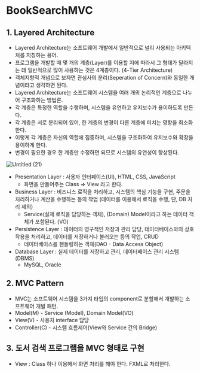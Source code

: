 # BookSearchMVC
## 1. Layered Architecture

- Layered Architecture는 소프트웨어 개발에서 일반적으로 널리 사용되는 아키텍처를 지칭하는 용어.
- 프로그램을 개발할 때 몇 개의 계층(Layer)를 이용할 지에 따라서 그 형태가 달라지는 데 일반적으로 많이 사용하는 것은 4계층이다. (4-Tier Architecture)
- 객체지향적 개념으로 보자면 관심사의 분리(Seperation of Concern)와 동일한 개념이라고 생각하면 된다.
- Layered Architecture는 소프트웨어 시스템을 여러 개의 논리적인 계층으로 나누어 구조화하는 방법론.
- 각 계층은 특정한 역할을 수행하며, 시스템을 유연하고 유지보수가 용이하도록 만든다.
- 각 계층은 서로 분리되어 있어, 한 계층의 변경이 다른 계층에 미치는 영향을 최소화한다.
- 이렇게 각 계층은 자신의 역할에 집중하며, 시스템을 구조화하여 유지보수와 확장을 용이하게 한다.
- 변경이 필요한 경우 한 계층만 수정하면 되므로 시스템의 유연성이 향상된다.

![Untitled (21)](https://github.com/Jiyoongrace/BookSearchMVC/assets/88182667/0c6f9d75-570a-4eac-8a27-c49ea729181f)

- Presentation Layer : 사용자 인터페이스(UI), HTML, CSS, JavaScript
    - 화면을 만들어주는 Class ⇒ View 라고 한다.
- Business Layer : 비즈니스 로직을 처리하고, 시스템의 핵심 기능을 구현, 주문을 처리하거나 계산을 수행하는 등의 작업 (데이터를 이용해서 로직을 수행, 단, DB 처리 제외)
    - Service(실제 로직을 담당하는 객체), (Domain) Model이라고 하는 데이터 객체가 포함된다. (VO)
- Persistence Layer : 데이터의 영구적인 저장과 관리 담당, 데이터베이스와의 상호작용을 처리하고, 데이터를 저장하거나 불러오는 등의 작업, CRUD
    - 데이터베이스를 핸들링하는 객체(DAO - Data Access Object)
- Database Layer : 실제 데이터를 저장하고 관리, 데이터베이스 관리 시스템(DBMS)
    - MySQL, Oracle

## 2. MVC Pattern

- MVC는 소프트웨어 시스템을 3가지 타입의 component로 분할해서 개발하는 소프트웨어 개발 패턴.
- Model(M) - Service (Model), Domain Model(VO)
- View(V) - 사용자 interface 담당
- Controller(C) - 시스템 흐름제어(View와 Service 간의 Bridge)

## 3. 도서 검색 프로그램을 MVC 형태로 구현

- View : Class 하나 이용해서 화면 처리를 해야 한다. FXML로 처리한다.
